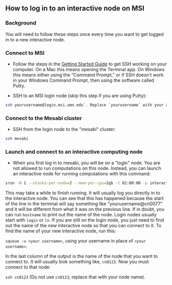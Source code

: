 ## How to log in to an interactive node on MSI

### Background
You will need to follow these steps once every time you want to get logged in to a new interactive node. 

### Connect to MSI
- Follow the steps in the [Getting Started Guide](README.md) to get SSH working on your computer. On a Mac this means opening the Terminal app. On Windows this means either using the "Command Prompt," or if SSH doesn't work in your Windows Command Prompt, then using the software called Putty.

- SSH to an MSI login node (skip this step if you are using Putty):

```bash
ssh yourusername@login.msi.umn.edu`. Replace `yourusername` with your actual username.
```

### Connect to the Mesabi cluster
- SSH from the login node to the "mesabi" cluster:

```bash
ssh mesabi
```

### Launch and connect to an interactive computing node
- When you first log in to mesabi, you will be on a "login" node. You are not allowed to run computations on this node. Instead, you can launch an interactive node for running computations with this command:

 ```bash
srun -N 1 --ntasks-per-node=2 --mem-per-cpu=2gb -t 02:00:00 -p interactive --pty bash
 ```

This may take a while to finish running. It will usually log you directly in to the interactive node. You can see that this has happened because the start of the line in the terminal will say something like "yourusername@cn0077" and it will be different from what it was on the previous line. If in doubt, you can run `hostname` to print out the name of the node. Login nodes usually start with `login` or `ln`. If you are still on the login node, you just need to find out the name of the new interactive node so that you can connect to it. To find the name of your new interactive node, run this:

`squeue -u <your username>`, using your username in place of `<your username>`.

In the last column of the output is the name of the node that you want to connect to. It will usually look something like, `cn0123`. Now you must connect to that node:

`ssh cn0123` (Do not use `cn0123`; replace that with your node name).
